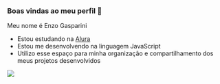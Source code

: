 ### Boas vindas ao meu perfil 💚

Meu nome é Enzo Gasparini

- Estou estudando na [Alura](https://www.alura.com.br)
- Estou me desenvolvendo na linguagem JavaScript
- Utilizo esse espaço para minha organização e compartilhamento dos meus projetos desenvolvidos

![](https://media1.tenor.com/m/tFAyQG3F_XYAAAAC/tiktok.gif)
